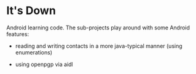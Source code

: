 It's Down
=========

Android learning code. The sub-projects play around with some Android features:

 - reading and writing contacts in a more java-typical manner (using enumerations)

 - using openpgp via aidl


